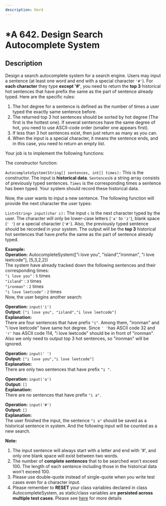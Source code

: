 ```yaml
---
description: Hard
---
```


# \*A 642. Design Search Autocomplete System

## Description

Design a search autocomplete system for a search engine. Users may input a sentence \(at least one word and end with a special character `'#'`\). For **each character** they type **except '\#'**, you need to return the **top 3** historical hot sentences that have prefix the same as the part of sentence already typed. Here are the specific rules:

1. The hot degree for a sentence is defined as the number of times a user typed the exactly same sentence before.
2. The returned top 3 hot sentences should be sorted by hot degree \(The first is the hottest one\). If several sentences have the same degree of hot, you need to use ASCII-code order \(smaller one appears first\).
3. If less than 3 hot sentences exist, then just return as many as you can.
4. When the input is a special character, it means the sentence ends, and in this case, you need to return an empty list.

Your job is to implement the following functions:

The constructor function:

`AutocompleteSystem(String[] sentences, int[] times):` This is the constructor. The input is **historical data**. `Sentences`is a string array consists of previously typed sentences. `Times` is the corresponding times a sentence has been typed. Your system should record these historical data.

Now, the user wants to input a new sentence. The following function will provide the next character the user types:

`List<String> input(char c):` The input `c` is the next character typed by the user. The character will only be lower-case letters \(`'a'` to `'z'`\), blank space \(`' '`\) or a special character \(`'#'`\). Also, the previously typed sentence should be recorded in your system. The output will be the **top 3** historical hot sentences that have prefix the same as the part of sentence already typed. 

**Example:**  
**Operation:** AutocompleteSystem\(\["i love you", "island","ironman", "i love leetcode"\], \[5,3,2,2\]\)  
The system have already tracked down the following sentences and their corresponding times:  
`"i love you"` : `5` times  
`"island"` : `3` times  
`"ironman"` : `2` times  
`"i love leetcode"` : `2` times  
Now, the user begins another search:  
  
**Operation:** `input('i')`  
**Output:** `["i love you", "island","i love leetcode"]`  
**Explanation:**  
There are four sentences that have prefix `"i"`. Among them, "ironman" and "i love leetcode" have same hot degree. Since `' '`has ASCII code 32 and `'r'` has ASCII code 114, "i love leetcode" should be in front of "ironman". Also we only need to output top 3 hot sentences, so "ironman" will be ignored.  
  
**Operation:** `input(' ')`  
**Output:** `["i love you","i love leetcode"]`  
**Explanation:**  
There are only two sentences that have prefix `"i "`.  
  
**Operation:** `input('a')`  
**Output:** `[]`  
**Explanation:**  
There are no sentences that have prefix `"i a"`.  
  
**Operation:** `input('#')`  
**Output:** `[]`  
**Explanation:**  
The user finished the input, the sentence `"i a"` should be saved as a historical sentence in system. And the following input will be counted as a new search. 

**Note:**

1. The input sentence will always start with a letter and end with '\#', and only one blank space will exist between two words.
2. The number of **complete sentences** that to be searched won't exceed 100. The length of each sentence including those in the historical data won't exceed 100.
3. Please use double-quote instead of single-quote when you write test cases even for a character input.
4. Please remember to **RESET** your class variables declared in class AutocompleteSystem, as static/class variables are **persisted across multiple test cases**. Please see [here](https://leetcode.com/faq/#different-output) for more details

